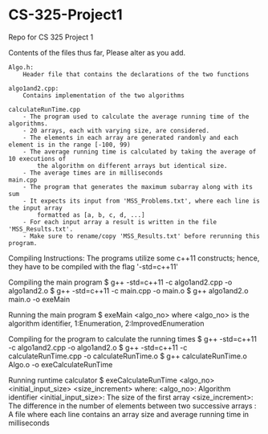 # CS-325-Project1
Repo for CS 325 Project 1 

Contents of the files thus far, Please alter as you add. 

	Algo.h:		
		Header file that contains the declarations of the two functions

	algo1and2.cpp: 	
		Contains implementation of the two algorithms

	calculateRunTime.cpp
		- The program used to calculate the average running time of the algorithms.
		- 20 arrays, each with varying size, are considered.
		- The elements in each array are generated randomly and each element is in the range [-100, 99)
		- The average running time is calculated by taking the average of 10 executions of 
			the algorithm on different arrays but identical size.
		- The average times are in milliseconds
	main.cpp
		- The program that generates the maximum subarray along with its sum
		- It expects its input from 'MSS_Problems.txt', where each line is the input array
			formatted as [a, b, c, d, ...]
		- For each input array a result is written in the file 'MSS_Results.txt'.
		- Make sure to rename/copy 'MSS_Results.txt' before rerunning this program.

Compiling Instructions:
	The programs utilize some c++11 constructs; hence, they have to be compiled with the flag '-std=c++11'

Compiling the main program
	$ g++ -std=c++11 -c algo1and2.cpp -o algo1and2.o
	$ g++ -std=c++11 -c main.cpp -o main.o
	$ g++ algo1and2.o main.o -o exeMain

Running the main program
	$ exeMain <algo_no>
		where <algo_no> is the algorithm identifier, 1:Enumeration, 2:ImprovedEnumeration

Compiling for the program to calculate the running times
	$ g++ -std=c++11 -c algo1and2.cpp -o algo1and2.o
	$ g++ -std=c++11 -c calculateRunTime.cpp -o calculateRunTime.o
	$ g++ calculateRunTime.o Algo.o -o exeCalculateRunTime

Running runtime calculator
	$ exeCalculateRunTime <algo_no> <initial_input_size> <size_increment> <logfile>
		where:
			<algo_no>:	Algorithm identifier
			<initial_input_size>:	The size of the first array
			<size_increment>:		The difference in the number of elements between two successive arrays
			<logfile>:	A file where each line contains an array size and average running time in milliseconds

